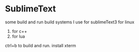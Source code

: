 # SublimeText

some build and run build systems I use for sublimeText3 for linux
1. for c++
2. for lua

ctrl+b to build and run. 
install xterm
